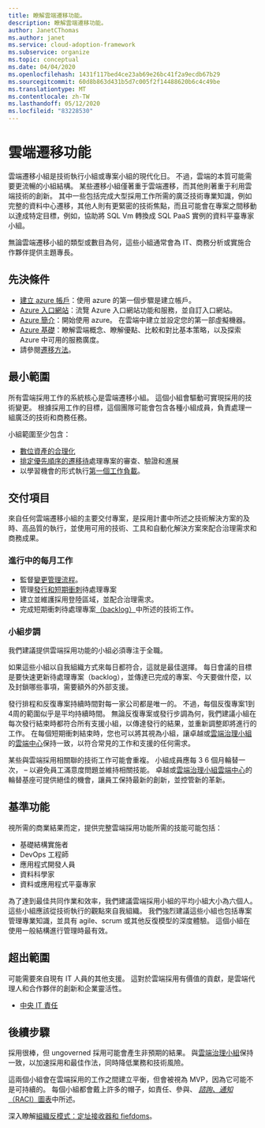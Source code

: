 ```yaml
---
title: 瞭解雲端遷移功能。
description: 瞭解雲端遷移功能。
author: JanetCThomas
ms.author: janet
ms.service: cloud-adoption-framework
ms.subservice: organize
ms.topic: conceptual
ms.date: 04/04/2020
ms.openlocfilehash: 1431f117bed4ce23ab69e26bc41f2a9ecdb67b29
ms.sourcegitcommit: 60d8b863d431b5d7c005f2f14488620b6c4c49be
ms.translationtype: MT
ms.contentlocale: zh-TW
ms.lasthandoff: 05/12/2020
ms.locfileid: "83228530"
---
```

# <a name="cloud-migration-functions"></a>雲端遷移功能

雲端遷移小組是技術執行小組或專案小組的現代化日。 不過，雲端的本質可能需要更流暢的小組結構。 某些遷移小組僅著重于雲端遷移，而其他則著重于利用雲端技術的創新。 其中一些包括完成大型採用工作所需的廣泛技術專業知識，例如完整的資料中心遷移，其他人則有更緊密的技術焦點，而且可能會在專案之間移動以達成特定目標，例如，協助將 SQL Vm 轉換成 SQL PaaS 實例的資料平臺專家小組。

無論雲端遷移小組的類型或數目為何，這些小組通常會為 IT、商務分析或實施合作夥伴提供主題專長。

## <a name="prerequisites"></a>先決條件

- [建立 azure 帳戶](https://docs.microsoft.com/learn/modules/create-an-azure-account)：使用 azure 的第一個步驟是建立帳戶。
- [Azure 入口網站](https://docs.microsoft.com/learn/modules/tour-azure-portal)：流覽 Azure 入口網站功能和服務，並自訂入口網站。
- [Azure 簡介](https://docs.microsoft.com/learn/modules/welcome-to-azure)：開始使用 azure。 在雲端中建立並設定您的第一部虛擬機器。
- [Azure 基礎](https://docs.microsoft.com/learn/paths/azure-for-the-data-engineer)：瞭解雲端概念、瞭解優點、比較和對比基本策略，以及探索 Azure 中可用的服務廣度。
- 請參閱[遷移方法](../migrate/index.md)。

## <a name="minimum-scope"></a>最小範圍

所有雲端採用工作的系統核心是雲端遷移小組。 這個小組會驅動可實現採用的技術變更。 根據採用工作的目標，這個團隊可能會包含各種小組成員，負責處理一組廣泛的技術和商務任務。

小組範圍至少包含：

- [數位資產的合理化](../digital-estate/index.md)
- [排定優先順序的遷移待](../migrate/migration-considerations/assess/release-iteration-backlog.md)處理專案的審查、驗證和進展
- 以學習機會的形式執行[第一個工作負載](../digital-estate/rationalize.md#select-the-first-workload)。

## <a name="deliverable"></a>交付項目

來自任何雲端遷移小組的主要交付專案，是採用計畫中所述之技術解決方案的及時、高品質的執行，並使用可用的技術、工具和自動化解決方案來配合治理需求和商務成果。

### <a name="ongoing-monthly-tasks"></a>進行中的每月工作

- 監督[變更管理流程](../migrate/migration-considerations/prerequisites/technical-complexity.md)。
- 管理[發行和短期衝刺](../migrate/migration-considerations/assess/release-iteration-backlog.md)待處理專案
- 建立並維護採用登陸區域，並配合治理需求。
- 完成短期衝刺待處理專案[（backlog）](../migrate/migration-considerations/assess/release-iteration-backlog.md)中所述的技術工作。

### <a name="team-cadence"></a>小組步調

我們建議提供雲端採用功能的小組必須專注于全職。

如果這些小組以自我組織方式來每日都符合，這就是最佳選擇。 每日會議的目標是要快速更新待處理專案（backlog），並傳達已完成的專案、今天要做什麼，以及封鎖哪些事項，需要額外的外部支援。

發行排程和反復專案持續時間對每一家公司都是唯一的。 不過，每個反復專案1到4周的範圍似乎是平均持續時間。 無論反復專案或發行步調為何，我們建議小組在每次發行結束時都符合所有支援小組，以傳達發行的結果，並重新調整即將進行的工作。 在每個短期衝刺結束時，您也可以將其視為小組，讓卓越或[雲端治理小組](./cloud-governance.md)的[雲端中心](../organize/cloud-center-of-excellence.md)保持一致，以符合常見的工作和支援的任何需求。

某些與雲端採用相關聯的技術工作可能會重複。 小組成員應每 3 6 個月輪替一次， &ndash; 以避免員工滿意度問題並維持相關技能。 卓越或[雲端治理小組](./cloud-governance.md)[雲端中心](../organize/cloud-center-of-excellence.md)的輪替基座可提供絕佳的機會，讓員工保持最新的創新，並控管新的革新。

## <a name="baseline-capability"></a>基準功能

視所需的商業結果而定，提供完整雲端採用功能所需的技能可能包括：

- 基礎結構實施者
- DevOps 工程師
- 應用程式開發人員
- 資料科學家
- 資料或應用程式平臺專家

為了達到最佳共同作業和效率，我們建議雲端採用小組的平均小組大小為六個人。 這些小組應該從技術執行的觀點來自我組織。 我們強烈建議這些小組也包括專案管理專業知識，並具有 agile、scrum 或其他反復模型的深度體驗。 這個小組在使用一般結構進行管理時最有效。

## <a name="out-of-scope"></a>超出範圍

可能需要來自現有 IT 人員的其他支援。 這對於雲端採用有價值的貢獻，是雲端代理人和合作夥伴的創新和企業靈活性。

- [中央 IT 責任](../organize/central-it.md)

## <a name="whats-next"></a>後續步驟

採用很棒，但 ungoverned 採用可能會產生非預期的結果。 與[雲端治理小組](./cloud-governance.md)保持一致，以加速採用和最佳作法，同時降低業務和技術風險。

這兩個小組會在雲端採用的工作之間建立平衡，但會被視為 MVP，因為它可能不是可持續的。 每個小組都會戴上許多的帽子，如責任、參與、 [*諮詢、通知*（RACI）圖表](../organize/raci-alignment.md)中所述。

深入瞭解[組織反模式：定址接收器和 fiefdoms](../organize/fiefdoms-silos.md)。
